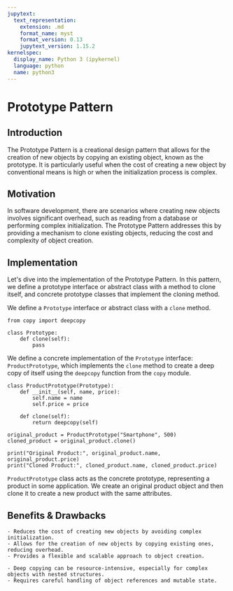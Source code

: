 ```yaml
---
jupytext:
  text_representation:
    extension: .md
    format_name: myst
    format_version: 0.13
    jupytext_version: 1.15.2
kernelspec:
  display_name: Python 3 (ipykernel)
  language: python
  name: python3
---
```


# Prototype Pattern


## Introduction

The Prototype Pattern is a creational design pattern that allows for the creation of new objects by copying an existing object, known as the prototype. It is particularly useful when the cost of creating a new object by conventional means is high or when the initialization process is complex.

## Motivation

In software development, there are scenarios where creating new objects involves significant overhead, such as reading from a database or performing complex initialization. The Prototype Pattern addresses this by providing a mechanism to clone existing objects, reducing the cost and complexity of object creation.

## Implementation

Let's dive into the implementation of the Prototype Pattern. In this pattern, we define a prototype interface or abstract class with a method to clone itself, and concrete prototype classes that implement the cloning method.

We define a `Prototype` interface or abstract class with a `clone` method.

```{code-cell} ipython3
from copy import deepcopy

class Prototype:
    def clone(self):
        pass
```

We define a concrete implementation of the `Prototype` interface: `ProductPrototype`, which implements the `clone` method to create a deep copy of itself using the `deepcopy` function from the `copy` module.

```{code-cell} ipython3
class ProductPrototype(Prototype):
    def __init__(self, name, price):
        self.name = name
        self.price = price

    def clone(self):
        return deepcopy(self)
```

```{code-cell} ipython3
original_product = ProductPrototype("Smartphone", 500)
cloned_product = original_product.clone()

print("Original Product:", original_product.name, original_product.price)
print("Cloned Product:", cloned_product.name, cloned_product.price)
```

`ProductPrototype` class acts as the concrete prototype, representing a product in some application. We create an original product object and then clone it to create a new product with the same attributes.


## Benefits & Drawbacks

```{admonition} Benefits
- Reduces the cost of creating new objects by avoiding complex initialization.
- Allows for the creation of new objects by copying existing ones, reducing overhead.
- Provides a flexible and scalable approach to object creation.
```

```{admonition} Drawbacks
- Deep copying can be resource-intensive, especially for complex objects with nested structures.
- Requires careful handling of object references and mutable state.
```
